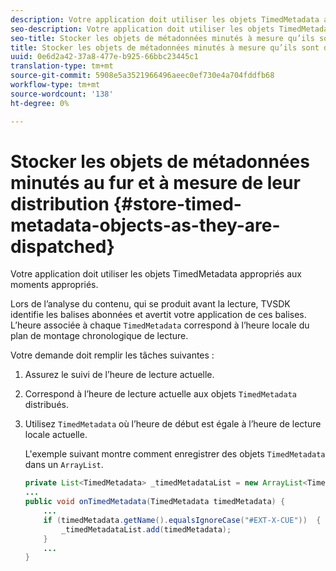 ```yaml
---
description: Votre application doit utiliser les objets TimedMetadata appropriés aux moments appropriés.
seo-description: Votre application doit utiliser les objets TimedMetadata appropriés aux moments appropriés.
seo-title: Stocker les objets de métadonnées minutés à mesure qu’ils sont distribués
title: Stocker les objets de métadonnées minutés à mesure qu’ils sont distribués
uuid: 0e6d2a42-37a8-477e-b925-66bbc23445c1
translation-type: tm+mt
source-git-commit: 5908e5a3521966496aeec0ef730e4a704fddfb68
workflow-type: tm+mt
source-wordcount: '138'
ht-degree: 0%

---
```



# Stocker les objets de métadonnées minutés au fur et à mesure de leur distribution {#store-timed-metadata-objects-as-they-are-dispatched}

Votre application doit utiliser les objets TimedMetadata appropriés aux moments appropriés.

Lors de l’analyse du contenu, qui se produit avant la lecture, TVSDK identifie les balises abonnées et avertit votre application de ces balises. L’heure associée à chaque `TimedMetadata` correspond à l’heure locale du plan de montage chronologique de lecture.

Votre demande doit remplir les tâches suivantes :

1. Assurez le suivi de l’heure de lecture actuelle.
1. Correspond à l’heure de lecture actuelle aux objets `TimedMetadata` distribués.

1. Utilisez `TimedMetadata` où l’heure de début est égale à l’heure de lecture locale actuelle.

   L&#39;exemple suivant montre comment enregistrer des objets `TimedMetadata` dans un `ArrayList`.

   ```java
   private List<TimedMetadata> _timedMetadataList = new ArrayList<TimedMetadata>(); 
   ... 
   public void onTimedMetadata(TimedMetadata timedMetadata) { 
       ... 
       if (timedMetadata.getName().equalsIgnoreCase("#EXT-X-CUE"))  { 
           _timedMetadataList.add(timedMetadata); 
       } 
       ... 
   }
   ```

